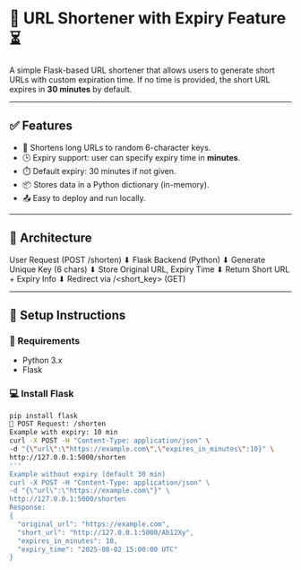 # 🔗 URL Shortener with Expiry Feature ⏳

A simple Flask-based URL shortener that allows users to generate short URLs with custom expiration time. If no time is provided, the short URL expires in **30 minutes** by default.

---

## ✅ Features

- 📌 Shortens long URLs to random 6-character keys.
- 🕒 Expiry support: user can specify expiry time in **minutes**.
- ⏱️ Default expiry: 30 minutes if not given.
- 📦 Stores data in a Python dictionary (in-memory).
- 📤 Easy to deploy and run locally.

---

## 🧠 Architecture

User Request (POST /shorten)
⬇
Flask Backend (Python)
⬇
Generate Unique Key (6 chars)
⬇
Store Original URL, Expiry Time
⬇
Return Short URL + Expiry Info
⬇
Redirect via /<short_key> (GET)




---

## 🚀 Setup Instructions

### 🔧 Requirements

- Python 3.x
- Flask

### 💻 Install Flask

```bash
pip install flask
🔗 POST Request: /shorten
Example with expiry: 10 min
curl -X POST -H "Content-Type: application/json" \
-d "{\"url\":\"https://example.com\",\"expires_in_minutes\":10}" \
http://127.0.0.1:5000/shorten
'''
Example without expiry (default 30 min)
curl -X POST -H "Content-Type: application/json" \
-d "{\"url\":\"https://example.com\"}" \
http://127.0.0.1:5000/shorten
Response:
{
  "original_url": "https://example.com",
  "short_url": "http://127.0.0.1:5000/Ab12Xy",
  "expires_in_minutes": 10,
  "expiry_time": "2025-08-02 15:00:00 UTC"
}





